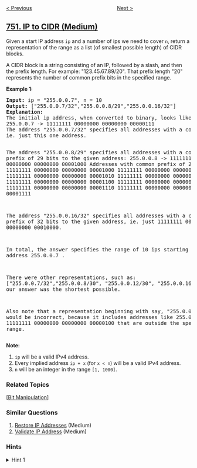 <!--|This file generated by command(leetcode description); DO NOT EDIT.    |-->
<!--+----------------------------------------------------------------------+-->
<!--|@author    openset <openset.wang@gmail.com>                           |-->
<!--|@link      https://github.com/openset                                 |-->
<!--|@home      https://github.com/openset/leetcode                        |-->
<!--+----------------------------------------------------------------------+-->

[< Previous](../number-of-corner-rectangles "Number Of Corner Rectangles")
　　　　　　　　　　　　　　　　
[Next >](../open-the-lock "Open the Lock")

## [751. IP to CIDR (Medium)](https://leetcode.com/problems/ip-to-cidr "IP 到 CIDR")

<p>
Given a start IP address <code>ip</code> and a number of ips we need to cover <code>n</code>, return a representation of the range as a list (of smallest possible length) of CIDR blocks.
</p><p>
A CIDR block is a string consisting of an IP, followed by a slash, and then the prefix length.  For example: "123.45.67.89/20".  That prefix length "20" represents the number of common prefix bits in the specified range.
</p>

<p><b>Example 1:</b><br />
<pre>
<b>Input:</b> ip = "255.0.0.7", n = 10
<b>Output:</b> ["255.0.0.7/32","255.0.0.8/29","255.0.0.16/32"]
<b>Explanation:</b>
The initial ip address, when converted to binary, looks like this (spaces added for clarity):
255.0.0.7 -> 11111111 00000000 00000000 00000111
The address "255.0.0.7/32" specifies all addresses with a common prefix of 32 bits to the given address,
ie. just this one address.

The address "255.0.0.8/29" specifies all addresses with a common prefix of 29 bits to the given address:
255.0.0.8 -> 11111111 00000000 00000000 00001000
Addresses with common prefix of 29 bits are:
11111111 00000000 00000000 00001000
11111111 00000000 00000000 00001001
11111111 00000000 00000000 00001010
11111111 00000000 00000000 00001011
11111111 00000000 00000000 00001100
11111111 00000000 00000000 00001101
11111111 00000000 00000000 00001110
11111111 00000000 00000000 00001111

The address "255.0.0.16/32" specifies all addresses with a common prefix of 32 bits to the given address,
ie. just 11111111 00000000 00000000 00010000.

In total, the answer specifies the range of 10 ips starting with the address 255.0.0.7 .

There were other representations, such as:
["255.0.0.7/32","255.0.0.8/30", "255.0.0.12/30", "255.0.0.16/32"],
but our answer was the shortest possible.

Also note that a representation beginning with say, "255.0.0.7/30" would be incorrect,
because it includes addresses like 255.0.0.4 = 11111111 00000000 00000000 00000100 
that are outside the specified range.
</pre>
</p>

<p><b>Note:</b><br>
<ol>
<li><code>ip</code> will be a valid IPv4 address.</li>
<li>Every implied address <code>ip + x</code> (for <code>x < n</code>) will be a valid IPv4 address.</li>
<li><code>n</code> will be an integer in the range <code>[1, 1000]</code>.</li>
</ol>
</p>

### Related Topics
  [[Bit Manipulation](../../tag/bit-manipulation/README.md)]

### Similar Questions
  1. [Restore IP Addresses](../restore-ip-addresses) (Medium)
  1. [Validate IP Address](../validate-ip-address) (Medium)

### Hints
<details>
<summary>Hint 1</summary>
Convert the ip addresses to and from (long) integers.  You want to know what is the most addresses you can put in this block starting from the "start" ip, up to n.  It is the smallest between the lowest bit of start and the highest bit of n.  Then, repeat this process with a new start and n.
</details>
